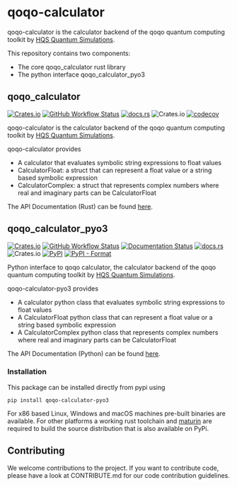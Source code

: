 # qoqo-calculator

qoqo-calculator is the calculator backend of the qoqo quantum computing toolkit by [HQS Quantum Simulations](https://quantumsimulations.de).

This repository contains two components:

* The core qoqo_calculator rust library
* The python interface qoqo_calculator_pyo3

## qoqo_calculator


[![Crates.io](https://img.shields.io/crates/v/qoqo_calculator)](https://crates.io/crates/qoqo_calculator)
[![GitHub Workflow Status](https://github.com/HQSquantumsimulations/qoqo_calculator/actions/workflows/hqs-build-deploy-rust-pyo3.yml/badge.svg)](https://github.com/HQSquantumsimulations/qoqo_calculator/actions/workflows/hqs-build-deploy-rust-pyo3.yml)
[![docs.rs](https://img.shields.io/docsrs/qoqo_calculator)](https://docs.rs/qoqo_calculator/)
![Crates.io](https://img.shields.io/crates/l/qoqo_calculator)
[![codecov](https://codecov.io/gh/HQSquantumsimulations/qoqo_calculator/branch/main/graph/badge.svg?token=2MCD6EN4UX)](https://codecov.io/gh/HQSquantumsimulations/qoqo_calculator)

qoqo-calculator is the calculator backend of the qoqo quantum computing toolkit by [HQS Quantum Simulations](https://quantumsimulations.de).

qoqo-calculator provides

* A calculator that evaluates symbolic string expressions to float values
* CalculatorFloat: a struct that can represent a float value or a string based symbolic expression
* CalculatorComplex: a struct that represents complex numbers where real and imaginary parts can be CalculatorFloat

The API Documentation (Rust) can be found [here](https://docs.rs/qoqo_calculator/).

## qoqo_calculator_pyo3

[![Crates.io](https://img.shields.io/crates/v/qoqo_calculator_pyo3)](https://crates.io/crates/qoqo_calculator_pyo3)
[![GitHub Workflow Status](https://github.com/HQSquantumsimulations/qoqo_calculator/actions/workflows/hqs-build-deploy-rust-pyo3.yml/badge.svg)](https://github.com/HQSquantumsimulations/qoqo_calculator/actions/workflows/hqs-build-deploy-rust-pyo3.yml)
[![Documentation Status](https://img.shields.io/badge/docs-documentation-green)](https://hqsquantumsimulations.github.io/qoqo_calculator/)
[![docs.rs](https://img.shields.io/docsrs/qoqo_calculator_pyo3)](https://docs.rs/qoqo_calculator_pyo3/)
![Crates.io](https://img.shields.io/crates/l/qoqo_calculator_pyo3)
[![PyPI](https://img.shields.io/pypi/v/qoqo_calculator_pyo3)](https://pypi.org/project/qoqo_calculator_pyo3/)
[![PyPI - Format](https://img.shields.io/pypi/format/qoqo_calculator_pyo3)](https://pypi.org/project/qoqo_calculator_pyo3/)

Python interface to qoqo calculator, the calculator backend of the qoqo quantum computing toolkit by [HQS Quantum Simulations](https://quantumsimulations.de).

qoqo-calculator-pyo3 provides

* A calculator python class that evaluates symbolic string expressions to float values
* A CalculatorFloat python class that can represent a float value or a string based symbolic expression
* A CalculatorComplex python class that represents complex numbers where real and imaginary parts can be CalculatorFloat

The API Documentation (Python) can be found [here](https://hqsquantumsimulations.github.io/qoqo_calculator/generated/qoqo_calculator_pyo3.html).

### Installation

This package can be installed directly from pypi using

```shell
pip install qoqo-calculator-pyo3
```

For x86 based Linux, Windows and macOS machines pre-built binaries are available. For other platforms a working rust toolchain and [maturin](https://github.com/PyO3/maturin) are required to build the source distribution that is also available on PyPi.

## Contributing

We welcome contributions to the project. If you want to contribute code, please have a look at CONTRIBUTE.md for our code contribution guidelines.

